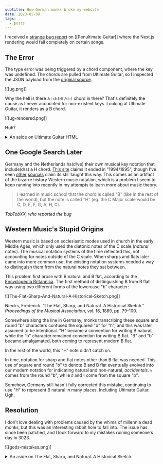 ```yaml
---
subtitle: How German monks broke my website
date: 2023-05-08
tags:
  - posts
---
```


I received a [strange bug report](https://github.com/pavo-etc/penultimate-guitar/issues/41) on [[Penultimate Guitar]] where the Next.js rendering would fail completely on certain songs.

## The Error

The type error was being triggered by a chord component, where the key was undefined. The chords are pulled from Ultimate Guitar, so I inspected the JSON payload from the [original source](https://tabs.ultimate-guitar.com/tab/1684995).

![[ug.png]]

Why the hell is there a `[ch]H[/ch]` chord in there? That's definitely the cause as I never accounted for non-existent keys. Looking at Ultimate Guitar, it renders as a B chord.

![[ug-rendered.png]]

Huh?

<details markdown="1">
<summary>An aside on Ultimate Guitar HTML</summary>
The way Ultimate Guitar handles data is bizarre. It passes a static dehydrated [[HTML]] page to the client.  The data payload is in the HTML as well, but instead of being contained in a `script` tag it's a giant JSON payload in an escaped string within an attribute of a random `div`
</details>

## One Google Search Later

Germany and the Netherlands ha(d/ve) their own musical key notation that include(d/s) a H chord. [This site](https://www.guitarsite.com/newsletters/010122/12.shtml) claims it ended in "1994/1995", though I've seen [other](https://github.com/pavo-etc/penultimate-guitar/issues/41#issuecomment-1538452351) [sources](https://www.reddit.com/r/musictheory/comments/8rn0ve) claim its still taught this way. This comes as an artifact of the bizarre history Western music notation, which is a problem I seem to keep running into recently in my attempts to learn more about music theory.

> I learned in music school that the chord is called "B" (like in the rest of the world), but the note is called "H" (eg. the C Major scale would be C, D, E, F, G, A, H, C).

<cite>TobTobXX, who reported the bug</cite>

## Western Music's Stupid Origins

Western music is based on ecclesiastic modes used in church in the early Middle Ages, which only used the diatonic notes of the C scale (*natural* notes). The musical notation systems of the time reflected this, not accounting for notes outside of the C scale. When sharps and flats later came into more common use, the existing notation systems needed a way to distinguish them from the natural notes they sat between.

This problem first arose with B natural and B flat, according to the [Encyclopedia Britannica](https://www.britannica.com/art/musical-expression). The first method of distinguishing B from B flat was using two different forms of the lowercase "b" character:

![[The-Flat-Sharp-And-Natural-A-Historical-Sketch.png]]

Niecks, Frederick. “The Flat, Sharp, and Natural. A Historical Sketch.” *Proceedings of the Musical Association*, vol. 16, 1889, pp. 79–100.

Somewhere along the line in Germany, monks transcribing these square and round "b" characters confused the squared "b" for "h", and this was later assumed to be intentional. "H" became a convention for writing B natural, while the "b" character remained convention for writing B flat. "B" and "b" became amalgamated, both coming to represent modern B flat.

In the rest of the world, this "H" note didn't catch on.

In time, notation for sharp and flat notes other than B flat was needed. This use of square and round "b" to denote B and B flat eventually evolved into our modern notation for indicating natural and non-natural, *accidentals*. ♭ comes from the round "b", while ♯ and ♮ come from the square "b".

Somehow, Germany still hasn't fully corrected this mistake, continuing to use "H" to represent B natural in many places. Including Ultimate Guitar. Ugh.

## Resolution

I don't love dealing with problems caused by the whims of millennia dead monks, but this was an interesting rabbit hole to fall into. The issue has since been patched, and I look forward to my mistakes ruining someone's day in 3023.

![[gods-mistakes.png]]

<details markdown="1">
<summary> An aside on The Flat, Sharp, and Natural. A Historical Sketch </summary>

When I first copied the text from the article, it copied that "square b" as a "h". Funny that modern OCR technology makes the same mistakes at 1000 year old monks.

> The first known writer who distinguished between b natural and b flat was Odo of Clugny, who died in 942 ; the b natural being indicated by a square b (h), the b flat by a round b (b)

It was also a pain in the ass to find a copy of that article. It's mostly found on paywalled academic sites despite the article definitely being out of copyright. Luckily the Internet Archive [has a copy](https://scholar.archive.org/work/3jdud373effq3e376gqtlkxqvq).

</details>

